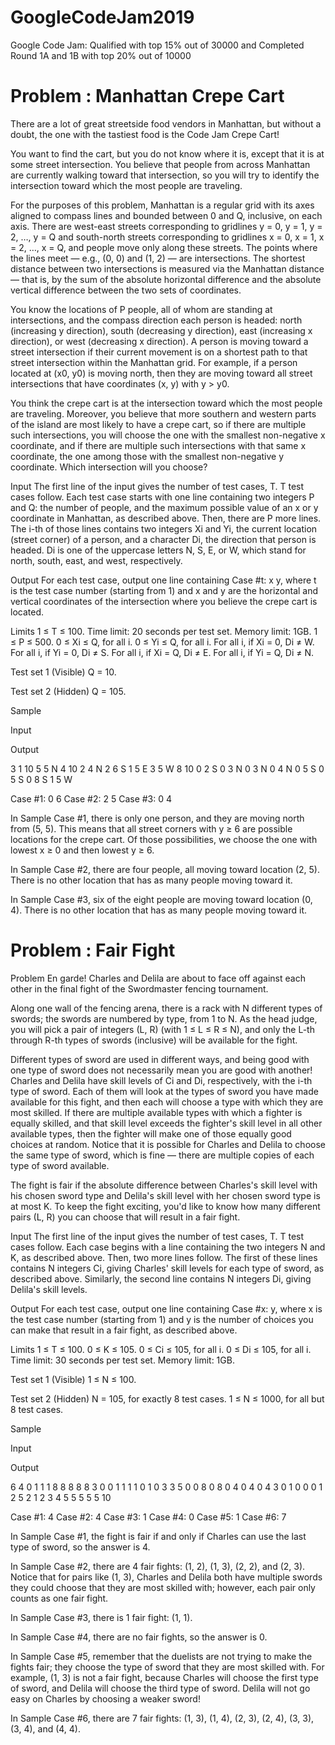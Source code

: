 # GoogleCodeJam2019
Google Code Jam: Qualified with top 15% out of 30000 and Completed Round 1A and 1B with top 20% out of 10000
# Problem : Manhattan Crepe Cart [](ManhattanCrepeCart.py)


There are a lot of great streetside food vendors in Manhattan, but without a doubt, the one with the tastiest food is the Code Jam Crepe Cart!

You want to find the cart, but you do not know where it is, except that it is at some street intersection. You believe that people from across Manhattan are currently walking toward that intersection, so you will try to identify the intersection toward which the most people are traveling.

For the purposes of this problem, Manhattan is a regular grid with its axes aligned to compass lines and bounded between 0 and Q, inclusive, on each axis. There are west-east streets corresponding to gridlines y = 0, y = 1, y = 2, …, y = Q and south-north streets corresponding to gridlines x = 0, x = 1, x = 2, …, x = Q, and people move only along these streets. The points where the lines meet — e.g., (0, 0) and (1, 2) — are intersections. The shortest distance between two intersections is measured via the Manhattan distance — that is, by the sum of the absolute horizontal difference and the absolute vertical difference between the two sets of coordinates.

You know the locations of P people, all of whom are standing at intersections, and the compass direction each person is headed: north (increasing y direction), south (decreasing y direction), east (increasing x direction), or west (decreasing x direction). A person is moving toward a street intersection if their current movement is on a shortest path to that street intersection within the Manhattan grid. For example, if a person located at (x0, y0) is moving north, then they are moving toward all street intersections that have coordinates (x, y) with y > y0.

You think the crepe cart is at the intersection toward which the most people are traveling. Moreover, you believe that more southern and western parts of the island are most likely to have a crepe cart, so if there are multiple such intersections, you will choose the one with the smallest non-negative x coordinate, and if there are multiple such intersections with that same x coordinate, the one among those with the smallest non-negative y coordinate. Which intersection will you choose?

Input
The first line of the input gives the number of test cases, T. T test cases follow. Each test case starts with one line containing two integers P and Q: the number of people, and the maximum possible value of an x or y coordinate in Manhattan, as described above. Then, there are P more lines. The i-th of those lines contains two integers Xi and Yi, the current location (street corner) of a person, and a character Di, the direction that person is headed. Di is one of the uppercase letters N, S, E, or W, which stand for north, south, east, and west, respectively.

Output
For each test case, output one line containing Case #t: x y, where t is the test case number (starting from 1) and x and y are the horizontal and vertical coordinates of the intersection where you believe the crepe cart is located.

Limits
1 ≤ T ≤ 100.
Time limit: 20 seconds per test set.
Memory limit: 1GB.
1 ≤ P ≤ 500.
0 ≤ Xi ≤ Q, for all i.
0 ≤ Yi ≤ Q, for all i.
For all i, if Xi = 0, Di ≠ W.
For all i, if Yi = 0, Di ≠ S.
For all i, if Xi = Q, Di ≠ E.
For all i, if Yi = Q, Di ≠ N.

Test set 1 (Visible)
Q = 10.

Test set 2 (Hidden)
Q = 105.

Sample

Input 
 	
Output 
 
3
1 10
5 5 N
4 10
2 4 N
2 6 S
1 5 E
3 5 W
8 10
0 2 S
0 3 N
0 3 N
0 4 N
0 5 S
0 5 S
0 8 S
1 5 W

  
Case #1: 0 6
Case #2: 2 5
Case #3: 0 4

  
In Sample Case #1, there is only one person, and they are moving north from (5, 5). This means that all street corners with y ≥ 6 are possible locations for the crepe cart. Of those possibilities, we choose the one with lowest x ≥ 0 and then lowest y ≥ 6.

In Sample Case #2, there are four people, all moving toward location (2, 5). There is no other location that has as many people moving toward it.

In Sample Case #3, six of the eight people are moving toward location (0, 4). There is no other location that has as many people moving toward it.

# Problem : Fair Fight [](FairFight.py)

Problem
En garde! Charles and Delila are about to face off against each other in the final fight of the Swordmaster fencing tournament.

Along one wall of the fencing arena, there is a rack with N different types of swords; the swords are numbered by type, from 1 to N. As the head judge, you will pick a pair of integers (L, R) (with 1 ≤ L ≤ R ≤ N), and only the L-th through R-th types of swords (inclusive) will be available for the fight.

Different types of sword are used in different ways, and being good with one type of sword does not necessarily mean you are good with another! Charles and Delila have skill levels of Ci and Di, respectively, with the i-th type of sword. Each of them will look at the types of sword you have made available for this fight, and then each will choose a type with which they are most skilled. If there are multiple available types with which a fighter is equally skilled, and that skill level exceeds the fighter's skill level in all other available types, then the fighter will make one of those equally good choices at random. Notice that it is possible for Charles and Delila to choose the same type of sword, which is fine — there are multiple copies of each type of sword available.

The fight is fair if the absolute difference between Charles's skill level with his chosen sword type and Delila's skill level with her chosen sword type is at most K. To keep the fight exciting, you'd like to know how many different pairs (L, R) you can choose that will result in a fair fight.

Input
The first line of the input gives the number of test cases, T. T test cases follow. Each case begins with a line containing the two integers N and K, as described above. Then, two more lines follow. The first of these lines contains N integers Ci, giving Charles' skill levels for each type of sword, as described above. Similarly, the second line contains N integers Di, giving Delila's skill levels.

Output
For each test case, output one line containing Case #x: y, where x is the test case number (starting from 1) and y is the number of choices you can make that result in a fair fight, as described above.

Limits
1 ≤ T ≤ 100.
0 ≤ K ≤ 105.
0 ≤ Ci ≤ 105, for all i.
0 ≤ Di ≤ 105, for all i.
Time limit: 30 seconds per test set.
Memory limit: 1GB.

Test set 1 (Visible)
1 ≤ N ≤ 100.

Test set 2 (Hidden)
N = 105, for exactly 8 test cases.
1 ≤ N ≤ 1000, for all but 8 test cases.

Sample

Input 
 	
Output 
 
6
4 0
1 1 1 8
8 8 8 8
3 0
0 1 1
1 1 0
1 0
3
3
5 0
0 8 0 8 0
4 0 4 0 4
3 0
1 0 0
0 1 2
5 2
1 2 3 4 5
5 5 5 5 10

  
Case #1: 4
Case #2: 4
Case #3: 1
Case #4: 0
Case #5: 1
Case #6: 7

  
In Sample Case #1, the fight is fair if and only if Charles can use the last type of sword, so the answer is 4.

In Sample Case #2, there are 4 fair fights: (1, 2), (1, 3), (2, 2), and (2, 3). Notice that for pairs like (1, 3), Charles and Delila both have multiple swords they could choose that they are most skilled with; however, each pair only counts as one fair fight.

In Sample Case #3, there is 1 fair fight: (1, 1).

In Sample Case #4, there are no fair fights, so the answer is 0.

In Sample Case #5, remember that the duelists are not trying to make the fights fair; they choose the type of sword that they are most skilled with. For example, (1, 3) is not a fair fight, because Charles will choose the first type of sword, and Delila will choose the third type of sword. Delila will not go easy on Charles by choosing a weaker sword!

In Sample Case #6, there are 7 fair fights: (1, 3), (1, 4), (2, 3), (2, 4), (3, 3), (3, 4), and (4, 4).



